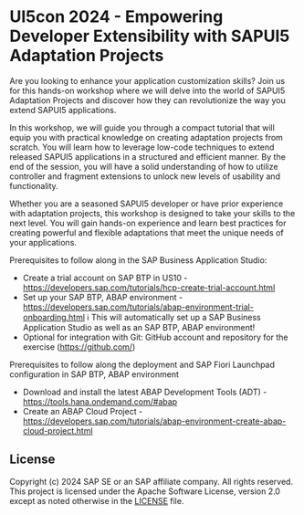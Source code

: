 # UI5con 2024 - Empowering Developer Extensibility with SAPUI5 Adaptation Projects

Are you looking to enhance your application customization skills? Join us for this hands-on workshop where we will delve into the world of SAPUI5 Adaptation Projects and discover how they can revolutionize the way you extend SAPUI5 applications.

In this workshop, we will guide you through a compact tutorial that will equip you with practical knowledge on creating adaptation projects from scratch. You will learn how to leverage low-code techniques to extend released SAPUI5 applications in a structured and efficient manner. By the end of the session, you will have a solid understanding of how to utilize controller and fragment extensions to unlock new levels of usability and functionality.

Whether you are a seasoned SAPUI5 developer or have prior experience with adaptation projects, this workshop is designed to take your skills to the next level. You will gain hands-on experience and learn best practices for creating powerful and flexible adaptations that meet the unique needs of your applications.

Prerequisites to follow along in the SAP Business Application Studio:
- Create a trial account on SAP BTP in US10 - https://developers.sap.com/tutorials/hcp-create-trial-account.html
- Set up your SAP BTP, ABAP environment - https://developers.sap.com/tutorials/abap-environment-trial-onboarding.html
ℹ️ This will automatically set up a SAP Business Application Studio as well as an SAP BTP, ABAP environment!
- Optional for integration with Git: GitHub account and repository for the exercise (https://github.com/)

Prerequisites to follow along the deployment and SAP Fiori Launchpad configuration in SAP BTP, ABAP environment
- Download and install the latest ABAP Development Tools (ADT) - https://tools.hana.ondemand.com/#abap
- Create an ABAP Cloud Project - https://developers.sap.com/tutorials/abap-environment-create-abap-cloud-project.html


## License
Copyright (c) 2024 SAP SE or an SAP affiliate company. All rights reserved. This project is licensed under the Apache Software License, version 2.0 except as noted otherwise in the [LICENSE](LICENSE) file.

